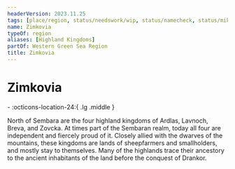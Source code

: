 ```yaml
---
headerVersion: 2023.11.25
tags: [place/region, status/needswork/wip, status/namecheck, status/mike, status/tim]
name: Zimkovia
typeOf: region
aliases: [Highland Kingdoms]
partOf: Western Green Sea Region
title: Zimkovia
---
```

# Zimkovia
<div class="grid cards ext-narrow-margin ext-one-column" markdown>
-    :octicons-location-24:{ .lg .middle }   
</div>


North of Sembara are the four highland kingdoms of Ardlas, Lavnoch, Breva, and Zovcka. At times part of the Sembaran realm, today all four are independent and fiercely proud of it. Closely allied with the dwarves of the mountains, these kingdoms are lands of sheepfarmers and smallholders, and mostly stay to themselves. Many of the highlands trace their ancestory to the ancient inhabitants of the land before the conquest of Drankor.

